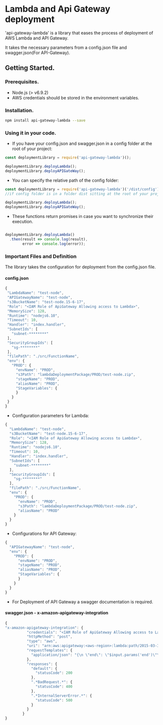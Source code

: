 # Lambda and Api Gateway deployment

'api-gateway-lambda' is a library that eases the process of deployment of AWS Lambda and API Gateway. 

It takes the necessary parameters from a config.json file and swagger.json(For API-Gateway).

## Getting Started.

### Prerequisites.
- Node.js (> v6.9.2)
- AWS credentials should be stored in the environment variables.

### Installation.

```bash
npm install api-gateway-lambda --save
```
### Using it in your code.

- If you have your config.json and swagger.json in a config folder at the root of your project:

```typescript
const deploymentLibrary = require('api-gateway-lambda')();

deploymentLibrary.deployLambda();
deploymentLibrary.deployAPIGateWay();
```
- You can specify the relative path of the config folder:

```typescript
const deploymentLibrary = require('api-gateway-lambda')('/dist/config'); 
//if config folder is in a folder dist sitting at the root of your project.

deploymentLibrary.deployLambda();
deploymentLibrary.deployAPIGateWay();
```

- These functions return promises in case you want to synchronize their execution.

```typescript

deploymentLibrary.deployLambda()
  .then(result => console.log(result),
        error => console.log(error));

```


### Important Files and Definition

The library takes the configuration for deployment from the config.json file.

#### config.json


 ```typescript
{
  "LambdaName": "test-node",
  "APIGatewayName": "test-node",
  "s3BucketName": "test-node.15-6-17",
  "Role": "<IAM Role of ApiGateway Allowing access to Lambda>",
  "MemorySize": 128,
  "Runtime": "nodejs6.10",
  "Timeout": 10,
  "Handler": "index.handler",
  "SubnetIds": [
    "subnet-********"
  ],
  "SecurityGroupIds": [
    "sg-********"
  ],
  "filePath": "./src/FunctionName", 
  "env": {
    "PROD": {
      "envName": "PROD",
      "s3Path": "lambdaDeploymentPackage/PROD/test-node.zip",
      "stageName": "PROD",
      "aliasName": "PROD",
      "StageVariables": {
      }
    }
  }
}
 ```

 - Configuration parameters for Lambda:

```typescript
{
  "LambdaName": "test-node",
  "s3BucketName": "test-node.15-6-17",
  "Role": "<IAM Role of ApiGateway Allowing access to Lambda>",
  "MemorySize": 128,
  "Runtime": "nodejs6.10",
  "Timeout": 10,
  "Handler": "index.handler",
  "SubnetIds": [
    "subnet-********"
  ],
  "SecurityGroupIds": [
    "sg-********"
  ],
  "filePath": "./src/FunctionName", 
  "env": {
    "PROD": {
      "envName": "PROD",
      "s3Path": "lambdaDeploymentPackage/PROD/test-node.zip",
      "aliasName": "PROD"
    }
  }
}
```

- Configurations for API Gateway:

```typescript
{
  "APIGatewayName": "test-node",
  "env": {
    "PROD": {
      "envName": "PROD",
      "stageName": "PROD",
      "aliasName": "PROD",
      "StageVariables": {
      }
    }
  }
}
```
- For Deployment of API Gateway a swagger documentation is required.

#### swagger.json - x-amazon-apigateway-integration

```typescript
{
"x-amazon-apigateway-integration": {
          "credentials": "<IAM Role of ApiGateway Allowing access to Lambda>",
          "httpMethod": "post",
          "type": "aws",
          "uri": "arn:aws:apigateway:<aws-region>:lambda:path/2015-03-31/functions/arn:aws:lambda:<aws-region>:<aws-account-number>:function:<function-name>:<alias-name>/invocations",
          "requestTemplates": {
            "application/json": "{\n \"end\": \"$input.params('end')\"\n}"
          },
          "responses": {
            "default": {
              "statusCode": 200
            },
            ".*BadRequest.*": {
              "statusCode": 400
            },
            ".*InternalServerError.*": {
              "statusCode": 500
            }
          }
        }
}
```